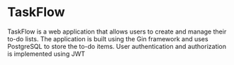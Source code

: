 # TaskFlow

TaskFlow is a web application that allows users to create and manage their to-do lists. The application is built using the Gin framework and uses PostgreSQL to store the to-do items. User authentication and authorization is implemented using JWT